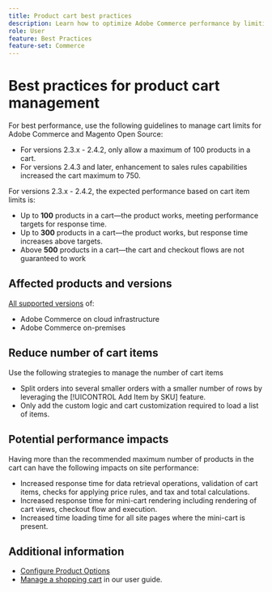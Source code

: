 ```yaml
---
title: Product cart best practices
description: Learn how to optimize Adobe Commerce performance by limiting the number of products in a cart.
role: User
feature: Best Practices
feature-set: Commerce
---
```


# Best practices for product cart management

For best performance, use the following guidelines to manage cart limits for Adobe Commerce and Magento Open Source:

- For versions 2.3.x - 2.4.2, only allow a maximum of 100 products in a cart.
- For versions 2.4.3 and later, enhancement to sales rules capabilities increased the cart maximum to 750.


For versions 2.3.x - 2.4.2, the expected performance based on cart item limits is:

- Up to **100** products in a cart—the product works, meeting performance targets for response time.
- Up to **300** products in a cart—the product works, but response time increases above targets.
- Above **500** products in a cart—the cart and checkout flows are not guaranteed to work

## Affected products and versions

[All supported versions](../../../release/versions.md) of:

- Adobe Commerce on cloud infrastructure
- Adobe Commerce on-premises

## Reduce number of cart items

Use the following strategies to manage the number of cart items 

- Split orders into several smaller orders with a smaller number of rows by leveraging the [!UICONTROL Add Item by SKU] feature.
- Only add the custom logic and cart customization required to load a list of items.

## Potential performance impacts

Having more than the recommended maximum number of products in the cart can have the following impacts on site performance: 

- Increased response time for data retrieval operations, validation of cart items, checks for applying price rules, and tax and total calculations.
- Increased response time for mini-cart rendering including rendering of cart views, checkout flow and execution.
- Increased time loading time for all site pages where the mini-cart is present.

## Additional information

- [Configure Product Options](https://experienceleague.adobe.com/docs/commerce-admin/inventory/configuration/product-options.html)
- [Manage a shopping cart](https://experienceleague.adobe.com/docs/commerce-admin/stores-sales/point-of-purchase/assist/shopping-assisted-cart-manage.html) in our user guide.
